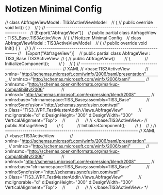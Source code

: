 # Notizen Minimal Config    
// class AbfrageViewModel : TIS3ActiveViewModel    
//    {
//    public override void Init() { }    
//    }
// --------------------------------------------------------------------   
// [Export("AbfrageView")]    
//    public partial class AbfrageView : TIS3_Base.TIS3ActiveView 
//    {
// Notizen Minimal Config    
// class AbfrageViewModel : TIS3ActiveViewModel    
//    {
//    public override void Init() { }    
//    }
// --------------------------------------------------------------------
//    [Export("AbfrageView")]    
//    public partial class AbfrageView : TIS3_Base.TIS3ActiveView 
//    {
//    public AbfrageView()        
//      {            
//      InitializeComponent();        
//      }    
//    }
// --------------------------------------------------------------------
// XAML
// <base:TIS3ActiveView             
// xmlns="http://schemas.microsoft.com/winfx/2006/xaml/presentation"             
// xmlns:x="http://schemas.microsoft.com/winfx/2006/xaml"             
// xmlns:mc="http://schemas.openxmlformats.org/markup-compatibility/2006"              
// xmlns:d="http://schemas.microsoft.com/expression/blend/2008"             
// xmlns:base="clr-namespace:TIS3_Base;assembly=TIS3_Base"             
// xmlns:Syncfusion="http://schemas.syncfusion.com/wpf" x:Class="TIS3_WPF_TestMusterAddIn.Views.AbfrageView"             
// mc:Ignorable="d" d:DesignHeight="300" d:DesignWidth="300" VerticalAlignment="Top">    
//    <Grid>        
//    <TextBlock Text="Test" />    
//    </Grid>
// </base:TIS3ActiveView>
//    public AbfrageView()        
//      {            
//      InitializeComponent();        
//      }    
//    }
// --------------------------------------------------------------------
// XAML
// <base:TIS3ActiveView             
// xmlns="http://schemas.microsoft.com/winfx/2006/xaml/presentation"             
// xmlns:x="http://schemas.microsoft.com/winfx/2006/xaml"             
// xmlns:mc="http://schemas.openxmlformats.org/markup-compatibility/2006"              
// xmlns:d="http://schemas.microsoft.com/expression/blend/2008"             
// xmlns:base="clr-namespace:TIS3_Base;assembly=TIS3_Base"             
// xmlns:Syncfusion="http://schemas.syncfusion.com/wpf" x:Class="TIS3_WPF_TestMusterAddIn.Views.AbfrageView"             
// mc:Ignorable="d" d:DesignHeight="300" d:DesignWidth="300" VerticalAlignment="Top">    
//    <Grid>        
//    <TextBlock Text="Test" />    
//    </Grid>
// </base:TIS3ActiveView> */
